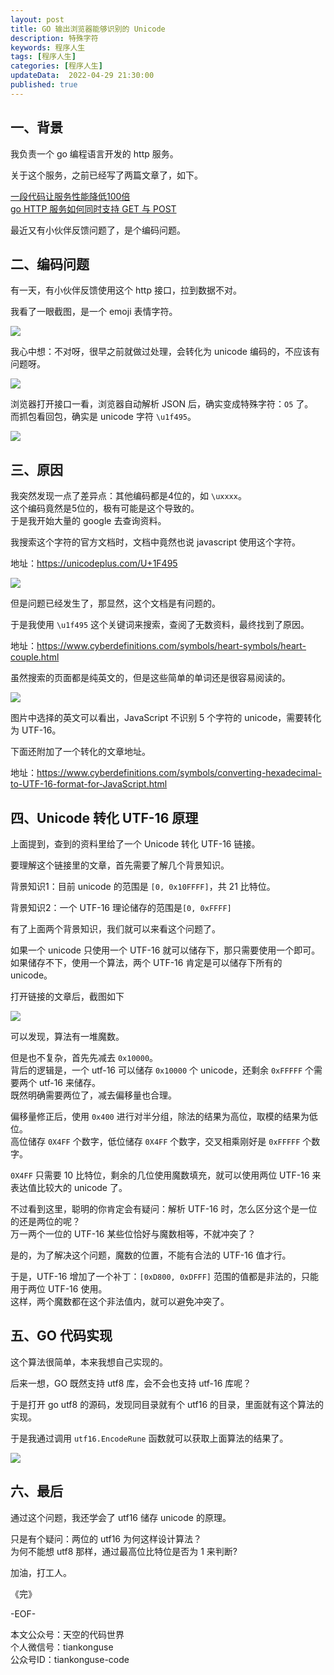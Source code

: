 ```yaml
---   
layout: post  
title: GO 输出浏览器能够识别的 Unicode      
description: 特殊字符         
keywords: 程序人生  
tags: [程序人生]    
categories: [程序人生]  
updateData:  2022-04-29 21:30:00  
published: true  
---  
```



## 一、背景  


我负责一个 go 编程语言开发的 http 服务。  


关于这个服务，之前已经写了两篇文章了，如下。  


[一段代码让服务性能降低100倍](https://mp.weixin.qq.com/s/PrumUA-KlJ4_UHdnoTLYHg)  
[go HTTP 服务如何同时支持 GET 与 POST](https://mp.weixin.qq.com/s/yjGXTGZK4TCS-_V3XIyXkQ)  


最近又有小伙伴反馈问题了，是个编码问题。  


## 二、编码问题  


有一天，有小伙伴反馈使用这个 http 接口，拉到数据不对。  


我看了一眼截图，是一个 emoji 表情字符。  



![](https://res2022.tiankonguse.com/images/2022/05/01/001.png)  



我心中想：不对呀，很早之前就做过处理，会转化为 unicode 编码的，不应该有问题呀。  


![](https://res2022.tiankonguse.com/images/2022/05/01/00101.png)  



浏览器打开接口一看，浏览器自动解析 JSON 后，确实变成特殊字符：`O5` 了。  
而抓包看回包，确实是 unicode 字符 `\u1f495`。  


![](https://res2022.tiankonguse.com/images/2022/05/01/002.png)  



## 三、原因  


我突然发现一点了差异点：其他编码都是4位的，如 `\uxxxx`。  
这个编码竟然是5位的，极有可能是这个导致的。  
于是我开始大量的 google 去查询资料。  


我搜索这个字符的官方文档时，文档中竟然也说 javascript 使用这个字符。  


地址：https://unicodeplus.com/U+1F495  


![](https://res2022.tiankonguse.com/images/2022/05/01/003.png)  


但是问题已经发生了，那显然，这个文档是有问题的。  


于是我使用 `\u1f495` 这个关键词来搜索，查阅了无数资料，最终找到了原因。  


地址：https://www.cyberdefinitions.com/symbols/heart-symbols/heart-couple.html  


虽然搜索的页面都是纯英文的，但是这些简单的单词还是很容易阅读的。  


![](https://res2022.tiankonguse.com/images/2022/05/01/004.png)  



图片中选择的英文可以看出，JavaScript 不识别 5 个字符的 unicode，需要转化为 UTF-16。  


下面还附加了一个转化的文章地址。  


地址：https://www.cyberdefinitions.com/symbols/converting-hexadecimal-to-UTF-16-format-for-JavaScript.html  



## 四、Unicode 转化 UTF-16 原理   


上面提到，查到的资料里给了一个 Unicode 转化 UTF-16 链接。  


要理解这个链接里的文章，首先需要了解几个背景知识。  


背景知识1：目前 unicode 的范围是 `[0, 0x10FFFF]`，共 21 比特位。  


背景知识2：一个 UTF-16 理论储存的范围是`[0, 0xFFFF]`  


有了上面两个背景知识，我们就可以来看这个问题了。  


如果一个 unicode 只使用一个 UTF-16 就可以储存下，那只需要使用一个即可。  
如果储存不下，使用一个算法，两个 UTF-16 肯定是可以储存下所有的 unicode。  


打开链接的文章后，截图如下  


![](https://res2022.tiankonguse.com/images/2022/05/01/005.png)  


可以发现，算法有一堆魔数。  


但是也不复杂，首先先减去 `0x10000`。  
背后的逻辑是，一个 utf-16 可以储存 `0x10000` 个 unicode，还剩余 `0xFFFFF` 个需要两个 utf-16 来储存。  
既然明确需要两位了，减去偏移量也合理。  


偏移量修正后，使用 `0x400` 进行对半分组，除法的结果为高位，取模的结果为低位。  
高位储存 `0X4FF` 个数字，低位储存 `0X4FF` 个数字，交叉相乘刚好是 `0xFFFFF` 个数字。  


`0X4FF` 只需要 10 比特位，剩余的几位使用魔数填充，就可以使用两位 UTF-16 来表达值比较大的 unicode 了。  



不过看到这里，聪明的你肯定会有疑问：解析 UTF-16 时，怎么区分这个是一位的还是两位的呢？  
万一两个一位的 UTF-16 某些位恰好与魔数相等，不就冲突了？  


是的，为了解决这个问题，魔数的位置，不能有合法的 UTF-16 值才行。  


于是，UTF-16 增加了一个补丁：`[0xD800, 0xDFFF]` 范围的值都是非法的，只能用于两位 UTF-16 使用。  
这样，两个魔数都在这个非法值内，就可以避免冲突了。  


## 五、GO 代码实现


这个算法很简单，本来我想自己实现的。  


后来一想，GO 既然支持 utf8 库，会不会也支持 utf-16 库呢？  


于是打开 go utf8 的源码，发现同目录就有个 utf16 的目录，里面就有这个算法的实现。  


于是我通过调用 `utf16.EncodeRune` 函数就可以获取上面算法的结果了。  


![](https://res2022.tiankonguse.com/images/2022/05/01/006.png)  


## 六、最后  


通过这个问题，我还学会了 utf16 储存 unicode 的原理。  


只是有个疑问：两位的 utf16 为何这样设计算法？  
为何不能想 utf8 那样，通过最高位比特位是否为 1 来判断?  




加油，打工人。  


《完》  


-EOF-  



本文公众号：天空的代码世界  
个人微信号：tiankonguse  
公众号ID：tiankonguse-code  
  


